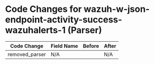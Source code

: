 # Code Changes for wazuh-w-json-endpoint-activity-success-wazuhalerts-1 (Parser)

| Code Change | Field Name | Before | After |
|-------------|------------|--------|-------|
| removed_parser | N/A |  | N/A |